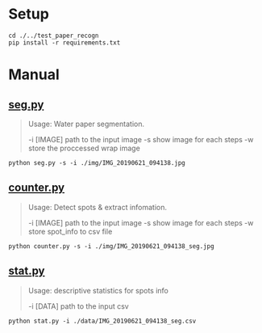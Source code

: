 # Setup
```
cd ./../test_paper_recogn
pip install -r requirements.txt
```

# Manual
## [seg.py](../seg.py)
> Usage: Water paper segmentation. 
> 
> -i  [IMAGE] 	path to the input image
> -s			show image for each steps
> -w			store the proccessed wrap image

```
python seg.py -s -i ./img/IMG_20190621_094138.jpg
```
## [counter.py](../counter.py)
> Usage: Detect spots & extract infomation.
> 
> -i  [IMAGE] 	path to the input image
> -s			show image for each steps
> -w			store spot_info to csv file
```
python counter.py -s -i ./img/IMG_20190621_094138_seg.jpg
```
## [stat.py](../stat.py)
> Usage: descriptive statistics for spots info
> 
> -i  [DATA] 	path to the input csv
```
python stat.py -i ./data/IMG_20190621_094138_seg.csv 
```
